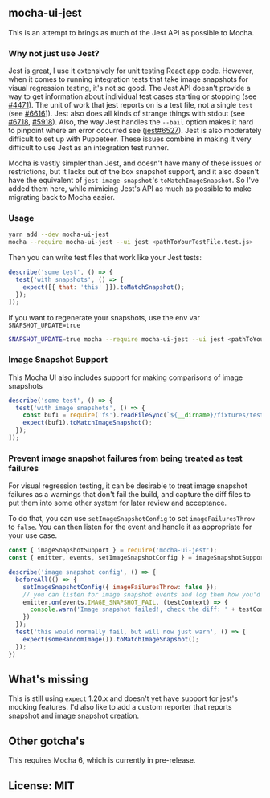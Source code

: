 ## mocha-ui-jest

This is an attempt to brings as much of the Jest API as possible to Mocha.

### Why not just use Jest?

Jest is great, I use it extensively for unit testing React app code.  However, when it comes to running integration tests that take image snapshots for visual regression testing, it's not so good.  The Jest API doesn't provide a way to get information about individual test cases starting or stopping (see [#4471](https://github.com/facebook/jest/issues/4471)).  The unit of work that jest reports on is a test file, not a single `test` (see [#6616](https://github.com/facebook/jest/issues/6616)]).  Jest also does all kinds of strange things with stdout (see [#6718](https://github.com/facebook/jest/issues/6718), [#5918](https://github.com/facebook/jest/issues/5918)).  Also, the way Jest handles the `--bail` option makes it hard to pinpoint where an error occurred see ([jest#6527](https://github.com/facebook/jest/issues/6527)).  Jest is also moderately difficult to set up with Puppeteer.  These issues combine in making it very difficult to use Jest as an integration test runner.

Mocha is vastly simpler than Jest, and doesn't have many of these issues or restrictions, but it lacks out of the box snapshot support, and it also doesn't have the equivalent of `jest-image-snapshot`'s `toMatchImageSnapshot`.   So I've added them here, while mimicing Jest's API as much as possible to make migrating back to Mocha easier.

### Usage

```bash
yarn add --dev mocha-ui-jest
mocha --require mocha-ui-jest --ui jest <pathToYourTestFile.test.js>
```

Then you can write test files that work like your Jest tests:
```js
describe('some test', () => {
  test('with snapshots', () => {
    expect([{ that: 'this' }]).toMatchSnapshot();
  });
]);
```
If you want to regenerate your snapshots, use the env var `SNAPSHOT_UPDATE=true`

```bash
SNAPSHOT_UPDATE=true mocha --require mocha-ui-jest --ui jest <pathToYourTestFile.test.js>
```

### Image Snapshot Support

This Mocha UI also includes support for making comparisons of image snapshots

```js
describe('some test', () => {
  test('with image snapshots', () => {
    const buf1 = require('fs').readFileSync(`${__dirname}/fixtures/test-1.png`);
    expect(buf1).toMatchImageSnapshot();
  });
]);
```

### Prevent image snapshot failures from being treated as test failures
For visual regression testing, it can be desirable to treat image snapshot failures as a warnings that don't fail the build, and capture the diff files to put them into some other system for later review and acceptance.

To do that, you can use `setImageSnapshotConfig` to set `imageFailuresThrow` to `false`.  You can then listen for the event and handle it as appropriate for your use case.

```js
const { imageSnapshotSupport } = require('mocha-ui-jest');
const { emitter, events, setImageSnapshotConfig } = imageSnapshotSupport;

describe('image snapshot config', () => { 
  beforeAll(() => {
    setImageSnapshotConfig({ imageFailuresThrow: false });
    // you can listen for image snapshot events and log them how you'd like.
    emitter.on(events.IMAGE_SNAPSHOT_FAIL, (testContext) => {
      console.warn('Image snapshot failed!, check the diff: ' + testContext.diffOutputPath );
    })
  });
  test('this would normally fail, but will now just warn', () => {
    expect(someRandomImage()).toMatchImageSnapshot();
  });
})

```

## What's missing
This is still using `expect` 1.20.x and doesn't yet have support for jest's mocking features.  I'd also like to add a custom reporter that reports snapshot and image snapshot creation.

## Other gotcha's
This requires Mocha 6, which is currently in pre-release.

## License: MIT
